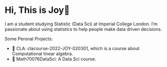 # Hi, This is Joy👋

I am a student studying Statistic (Data Sci) at Imperial College London.  I’m passionate about using statistics to help people make data driven decisions. 
<br>

Some Peronal Projects:
- 🚀 CLA: clacourse-2022-JOY-020301, which is a course about Computational linear algebra.
- 🚀 Math70076DataSci: A Data Sci course.


